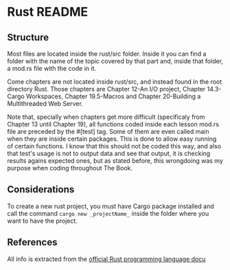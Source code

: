 # Rust README

## Structure

Most files are located inside the rust/src folder. Inside it you can find a folder with the name of the topic covered by that part and, inside that folder, a mod.rs file with the code in it.

Come chapters are not located inside rust/src, and instead found in the root directory Rust. Those chapters are Chapter 12-An I/O project, Chapter 14.3-Cargo Workspaces, Chapter 19.5-Macros and Chapter 20-Building a Multithreaded Web Server.

Note that, specially when chapters get more difficult (specificaly from Chapter 13 until Chapter 19), all functions coded inside each lesson mod.rs file are preceded by the #[test] tag. Some of them are even called main when they are inside certain packages. This is done to allow easy running of certain functions. I know that this should not be coded this way, and also that test's usage is not to output data and see that output, it is checking results agains expected ones, but as stated before, this wrongdoing was my purpose when coding throughout The Book.

## Considerations

To create a new rust project, you must have Cargo package installed and call the command ``` cargo new _projectName_ ``` inside the folder where you want to have the project.

## References

All info is extracted from the [official Rust programming language docu](https://doc.rust-lang.org/book/title-page.html)
